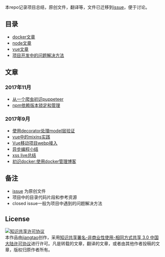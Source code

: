 本repo记录项目总结，原创文件，翻译等，文件已迁移到[issue](https://github.com/jiangtao/blog/issues)，便于讨论。

## 目录
 
- [docker文章](https://github.com/jiangtao/blog/issues?utf8=%E2%9C%93&q=docker)
- [node文章](https://github.com/jiangtao/blog/issues?utf8=%E2%9C%93&q=node)
- [vue文章](https://github.com/jiangtao/blog/issues?utf8=%E2%9C%93&q=vue)
- [项目开发中的问题解决方法](https://github.com/jiangtao/blog/issues?q=is%3Aissue+is%3Aclosed+label%3Asolution)

## 文章

### 2017年11月

- [从一个爬虫初识puppeteer](https://github.com/jiangtao/blog/issues/15)
- [npm依赖版本锁定和管理](https://github.com/jiangtao/blog/issues/19)

### 2017年9月

- [使用decorator处理model层验证](https://github.com/jiangtao/blog/issues/8)
- [vue中的mixins实践](https://github.com/jiangtao/blog/issues/11)
- [Vue移动项目webp接入](https://github.com/jiangtao/blog/issues/10)
- [异步编程小结](https://github.com/jiangtao/blog/issues/10)
- [xss live总结](https://github.com/jiangtao/blog/issues/7)
- [初识docker:使用docker管理博客](https://github.com/jiangtao/blog/issues/12)

## 备注

- [issue](https://github.com/jiangtao/blog/issues) 为原创文件
- 项目中的目录代码片段和参考资源
- closed issue一般为项目中遇到的问题解决方法

## License

<a rel="license" href="http://creativecommons.org/licenses/by-nc-sa/3.0/cn/"><img alt="知识共享许可协议" style="border-width:0" src="http://i.creativecommons.org/l/by-nc-sa/3.0/cn/88x31.png" /></a><br />本<span xmlns:dct="http://purl.org/dc/terms/" href="http://purl.org/dc/dcmitype/Text" rel="dct:type">作品</span>由<a xmlns:cc="http://creativecommons.org/ns#" href="http://github.com/jiangtao" property="cc:attributionName" rel="cc:attributionURL">jiangtao</a>创作，采用<a rel="license" href="http://creativecommons.org/licenses/by-nc-sa/3.0/cn/">知识共享署名-非商业性使用-相同方式共享 3.0 中国大陆许可协议</a>进行许可。凡是转载的文章，翻译的文章，或者由其他作者投稿的文章，版权归原作者所有。
